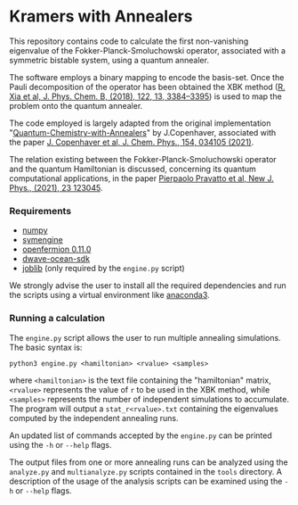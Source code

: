 # Kramers with Annealers

This repository contains code to calculate the first non-vanishing eigenvalue of the Fokker-Planck-Smoluchowski operator, associated with a symmetric bistable system, using a quantum annealer.

The software employs a binary mapping to encode the basis-set. Once the Pauli decomposition of the operator has been obtained the XBK method ([R. Xia et al, J. Phys. Chem. B, (2018), 122, 13, 3384–3395](https://doi.org/10.1021/acs.jpcb.7b10371)) is used to map the problem onto the quantum annealer.

The code employed is largely adapted from the original implementation "[Quantum-Chemistry-with-Annealers](https://github.com/jcopenh/Quantum-Chemistry-with-Annealers)" by J.Copenhaver, associated with the paper [J. Copenhaver et al, J. Chem. Phys., 154, 034105 (2021)](https://doi.org/10.1063/5.0030397).

The relation existing between the Fokker-Planck-Smoluchowski operator and the quantum Hamiltonian is discussed, concerning its quantum computational applications, in the paper [Pierpaolo Pravatto et al, New J. Phys., (2021), 23 123045](https://doi.org/10.1088/1367-2630/ac3ff9).


### Requirements

* [numpy](https://github.com/numpy/numpy )
* [symengine](https://github.com/symengine/symengine.py)
* [openfermion 0.11.0](https://github.com/quantumlib/OpenFermion/tree/02a0088347c31ad3b6b73db18bc598ef6ddb923a)
* [dwave-ocean-sdk](https://github.com/dwavesystems/dwave-ocean-sdk)
* [joblib](https://github.com/joblib/joblib) (only required by the `engine.py` script)

We strongly advise the user to install all the required dependencies and run the scripts using a virtual environment like [anaconda3](https://www.anaconda.com/).

### Running a calculation

The `engine.py` script allows the user to run multiple annealing simulations. The basic syntax is:
```
python3 engine.py <hamiltonian> <rvalue> <samples>
```
where `<hamiltonian>` is the text file containing the "hamiltonian" matrix, `<rvalue>` represents the value of `r` to be used in the XBK method, while `<samples>` represents the number of independent simulations to accumulate. The program will output a `stat_r<rvalue>.txt` containing the eigenvalues computed by the independent annealing runs.

An updated list of commands accepted by the `engine.py` can be printed using the `-h` or `--help` flags.

The output files from one or more annealing runs can be analyzed using the `analyze.py` and `multianalyze.py` scripts contained in the `tools` directory. A description of the usage of the analysis scripts can be examined using the `-h` or `--help` flags.
